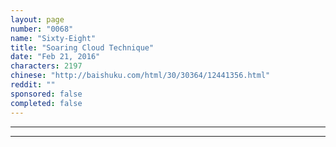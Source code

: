 ```yaml
---
layout: page
number: "0068"
name: "Sixty-Eight"
title: "Soaring Cloud Technique"
date: "Feb 21, 2016"
characters: 2197
chinese: "http://baishuku.com/html/30/30364/12441356.html"
reddit: ""
sponsored: false
completed: false
---
```




- - -
- - -
